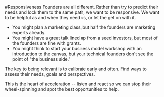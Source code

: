 #Responsiveness
Founders are all different. Rather than try to predict their needs and lock them to the same path, we want to be responsive. We want to be helpful as and when they need us, or let the get on with it.

* You might plan a marketing class, but half the founders are marketing experts already.
* You might have a great talk lined up from a seed investors, but most of the founders are fine with grants.
* You might think to start your business model workshop with an introduction to the canvas, but your technical founders don't see the point of "the business side."

The key to being relevant is to calibrate early and often.  Find ways to assess their needs, goals and perspectives.

This is the heart of acceleration -- listen and react so we can stop their wheel-spinning and spot the best opportunities to help.
